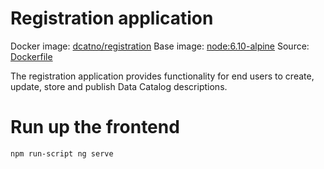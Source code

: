 # Registration application

Docker image: [dcatno/registration](https://hub.docker.com/r/dcatno/registration/)
Base image: [node:6.10-alpine]()
Source: [Dockerfile](https://raw.githubusercontent.com/Altinn/fdk/develop/registrering-gui/Dockerfile)

The registration application provides functionality for end users to create, update, store
and publish Data Catalog descriptions.


# Run up the frontend

```
npm run-script ng serve
```
